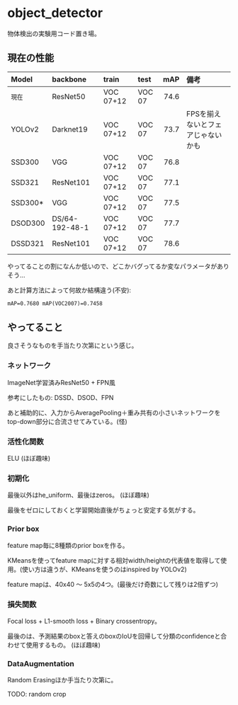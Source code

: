 # object_detector

物体検出の実験用コード置き場。

## 現在の性能

|Model   |backbone      |train    |test  |mAP |備考|
|:-------|:-------------|:--------|:-----|---:|:---|
|`現在`  |ResNet50      |VOC 07+12|VOC 07|74.6||
|YOLOv2  |Darknet19     |VOC 07+12|VOC 07|73.7|FPSを揃えないとフェアじゃないかも|
|SSD300  |VGG           |VOC 07+12|VOC 07|76.8||
|SSD321  |ResNet101     |VOC 07+12|VOC 07|77.1||
|SSD300* |VGG           |VOC 07+12|VOC 07|77.5||
|DSOD300 |DS/64-192-48-1|VOC 07+12|VOC 07|77.7||
|DSSD321 |ResNet101     |VOC 07+12|VOC 07|78.6||

やってることの割になんか低いので、どこかバグってるか変なパラメータがありそう…

あと計算方法によって何故か結構違う(不安):

```txt
mAP=0.7680 mAP(VOC2007)=0.7458
```


## やってること

良さそうなものを手当たり次第にという感じ。

### ネットワーク

ImageNet学習済みResNet50 + FPN風

参考にしたもの: DSSD、DSOD、FPN

あと補助的に、入力からAveragePooling＋重み共有の小さいネットワークをtop-down部分に合流させてみている。(怪)

### 活性化関数

ELU (ほぼ趣味)

### 初期化

最後以外はhe_uniform、最後はzeros。 (ほぼ趣味)

最後をゼロにしておくと学習開始直後がちょっと安定する気がする。

### Prior box

feature map毎に8種類のprior boxを作る。

KMeansを使ってfeature mapに対する相対width/heightの代表値を取得して使用。(使い方は違うが、KMeansを使うのはinspired by YOLOv2)

feature mapは、40x40 ～ 5x5の4つ。(最後だけ奇数にして残りは2倍ずつ)

### 損失関数

Focal loss + L1-smooth loss + Binary crossentropy。

最後のは、予測結果のboxと答えのboxのIoUを回帰して分類のconfidenceと合わせて使用するもの。 (ほぼ趣味)

### DataAugmentation

Random Erasingほか手当たり次第に。

TODO: random crop
